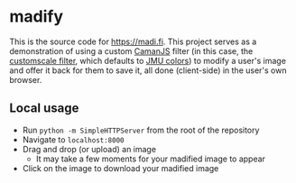 # madify

This is the source code for https://madi.fi. This project serves as a demonstration of using a custom [CamanJS](http://camanjs.com/) filter (in this case, the [customscale filter](https://www.npmjs.com/package/@jmu-cs/customscale-camanjs-filter), which defaults to [JMU colors](https://www.jmu.edu/identity/our-style/color.shtml)) to modify a user's image and offer it back for them to save it, all done (client-side) in the user's own browser.

## Local usage
- Run `python -m SimpleHTTPServer` from the root of the repository
- Navigate to `localhost:8000`
- Drag and drop (or upload) an image 
  - It may take a few moments for your madified image to appear
- Click on the image to download your madified image
